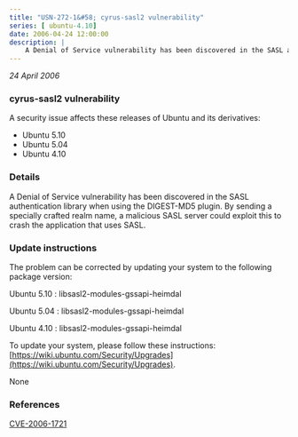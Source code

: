 ```yaml
---
title: "USN-272-1&#58; cyrus-sasl2 vulnerability"
series: [ ubuntu-4.10]
date: 2006-04-24 12:00:00
description: |
    A Denial of Service vulnerability has been discovered in the SASL authentication library when using the DIGEST-MD5 plugin. By sending a specially crafted realm name, a malicious SASL server could exploit this to crash the application that uses SASL.
--- 
```

 
 

*24 April 2006*

### cyrus-sasl2 vulnerability

A security issue affects these releases of Ubuntu and its derivatives:

* Ubuntu 5.10
* Ubuntu 5.04
* Ubuntu 4.10

### Details

A Denial of Service vulnerability has been discovered in the SASL authentication library when using the DIGEST-MD5 plugin. By sending a specially crafted realm name, a malicious SASL server could exploit this to crash the application that uses SASL.

### Update instructions

The problem can be corrected by updating your system to the following package version:

Ubuntu 5.10
 : libsasl2-modules-gssapi-heimdal 

Ubuntu 5.04
 : libsasl2-modules-gssapi-heimdal 

Ubuntu 4.10
 : libsasl2-modules-gssapi-heimdal 

To update your system, please follow these instructions: [https://wiki.ubuntu.com/Security/Upgrades](https://wiki.ubuntu.com/Security/Upgrades).

None

### References

 
 [CVE-2006-1721](http://people.ubuntu.com/~ubuntu-security/cve/CVE-2006-1721)
 

